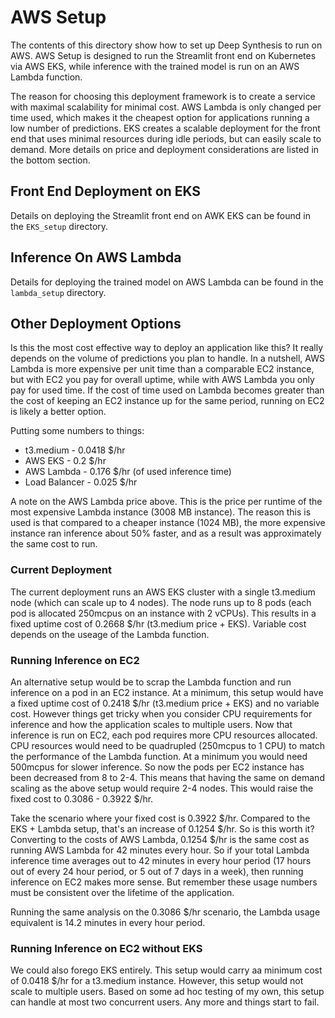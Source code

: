 # AWS Setup

The contents of this directory show how to set up Deep Synthesis to run on AWS. AWS Setup is designed to run the Streamlit front end on Kubernetes via AWS EKS, while inference with the trained model is run on an AWS Lambda function.

The reason for choosing this deployment framework is to create a service with maximal scalability for minimal cost. AWS Lambda is only changed per time used, which makes it the cheapest option for applications running a low number of predictions. EKS creates a scalable deployment for the front end that uses minimal resources during idle periods, but can easily scale to demand. More details on price and deployment considerations are listed in the bottom section.

## Front End Deployment on EKS

Details on deploying the Streamlit front end on AWK EKS can be found in the `EKS_setup` directory.

## Inference On AWS Lambda

Details for deploying the trained model on AWS Lambda can be found in the `lambda_setup` directory.

## Other Deployment Options

Is this the most cost effective way to deploy an application like this? It really depends on the volume of predictions you plan to handle. In a nutshell, AWS Lambda is more expensive per unit time than a comparable EC2 instance, but with EC2 you pay for overall uptime, while with AWS Lambda you only pay for used time. If the cost of time used on Lambda becomes greater than the cost of keeping an EC2 instance up for the same period, running on EC2 is likely a better option.

Putting some numbers to things:
 * t3.medium - 0.0418 $/hr
 * AWS EKS - 0.2 $/hr
 * AWS Lambda - 0.176 $/hr (of used inference time)
 * Load Balancer - 0.025 $/hr

A note on the AWS Lambda price above. This is the price per runtime of the most expensive Lambda instance (3008 MB instance). The reason this is used is that compared to a cheaper instance (1024 MB), the more expensive instance ran inference about 50% faster, and as a result was approximately the same cost to run.

### Current Deployment

The current deployment runs an AWS EKS cluster with a single t3.medium node (which can scale up to 4 nodes). The node runs up to 8 pods (each pod is allocated 250mcpus on an instance with 2 vCPUs). This results in a fixed uptime cost of 0.2668 $/hr (t3.medium price + EKS). Variable cost depends on the useage of the Lambda function.

### Running Inference on EC2

An alternative setup would be to scrap the Lambda function and run inference on a pod in an EC2 instance. At a minimum, this setup would have a fixed uptime cost of 0.2418 $/hr (t3.medium price + EKS) and no variable cost. However things get tricky when you consider CPU requirements for inference and how the application scales to multiple users. Now that inference is run on EC2, each pod requires more CPU resources allocated. CPU resources would need to be quadrupled (250mcpus to 1 CPU) to match the performance of the Lambda function. At a minimum you would need 500mcpus for slower inference. So now the pods per EC2 instance has been decreased from 8 to 2-4. This means that having the same on demand scaling as the above setup would require 2-4 nodes. This would raise the fixed cost to 0.3086 - 0.3922 $/hr.

Take the scenario where your fixed cost is 0.3922 $/hr. Compared to the EKS + Lambda setup, that's an increase of 0.1254 $/hr. So is this worth it? Converting to the costs of AWS Lambda, 0.1254 $/hr is the same cost as running AWS Lambda for 42 minutes every hour. So if your total Lambda inference time averages out to 42 minutes in every hour period (17 hours out of every 24 hour period, or 5 out of 7 days in a week), then running inference on EC2 makes more sense. But remember these usage numbers must be consistent over the lifetime of the application. 

Running the same analysis on the 0.3086 $/hr scenario, the Lambda usage equivalent is 14.2 minutes in every hour period.

### Running Inference on EC2 without EKS

We could also forego EKS entirely. This setup would carry aa minimum cost of 0.0418 $/hr for a t3.medium instance. However, this setup would not scale to multiple users. Based on some ad hoc testing of my own, this setup can handle at most two concurrent users. Any more and things start to fail.